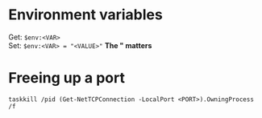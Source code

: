 # Environment variables
Get: `$env:<VAR>`  
Set: `$env:<VAR> = "<VALUE>"` **The " matters**

# Freeing up a port
`taskkill /pid (Get-NetTCPConnection -LocalPort <PORT>).OwningProcess /f`
